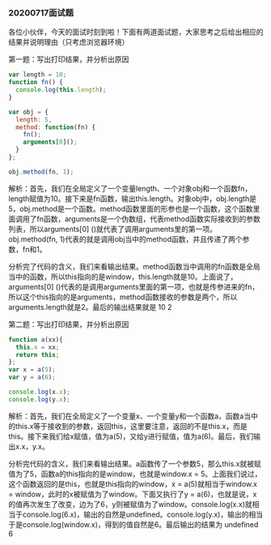 ### 20200717面试题

各位小伙伴，今天的面试时刻到啦！下面有两道面试题，大家思考之后给出相应的结果并说明理由（只考虑浏览器环境）

第一题：写出打印结果，并分析出原因

```js
var length = 10;
function fn() {
  console.log(this.length);
}

var obj = {
  length: 5,
  method: function(fn) {
    fn();
    arguments[0]();
  }
};

obj.method(fn, 1);
```

解析：首先，我们在全局定义了一个变量length、一个对象obj和一个函数fn，length赋值为10。接下来是fn函数，输出this.length。对象obj中，obj.length是5，obj.method是一个函数。method函数里面的形参也是一个函数，这个函数里面调用了fn函数，arguments是一个伪数组，代表method函数实际接收到的参数列表，所以arguments[0] ()就代表了调用arguments里的第一项。obj.method(fn, 1)代表的就是调用obj当中的method函数，并且传递了两个参数，fn和1。

分析完了代码的含义，我们来看输出结果。method函数当中调用的fn函数是全局当中的函数，所以this指向的是window，this.length就是10。上面说了，arguments[0] ()代表的是调用arguments里面的第一项，也就是传参进来的fn，所以这个this指向的是arguments，method函数接收的参数是两个，所以arguments.length就是2。最后的输出结果就是  10  2

第二题：写出打印结果，并分析出原因

```js
function a(xx){
  this.x = xx;
  return this;
};
var x = a(5);
var y = a(6);

console.log(x.x);
console.log(y.x);
```

解析：首先，我们在全局定义了一个变量x、一个变量y和一个函数a，函数a当中的this.x等于接收到的参数，返回this，这里要注意，返回的不是this.x，而是this。接下来我们给x赋值，值为a(5)，又给y进行赋值，值为a(6)。最后，我们输出x.x，y.x。

分析完代码的含义，我们来看输出结果。a函数传了一个参数5，那么this.x就被赋值为了5，函数a的this指向的是window，也就是window.x = 5。上面我们说过，这个函数返回的是this，也就是this指向的window，x = a(5)就相当于window.x = window，此时的x被赋值为了window。下面又执行了y = a(6)，也就是说，x的值再次发生了改变，边为了6，y则被赋值为了window。console.log(x.x)就相当于console.log(6.x)，输出的自然是undefined。console.log(y.x)，输出的相当于是console.log(window.x)，得到的值自然是6。最后输出的结果为  undefined   6
